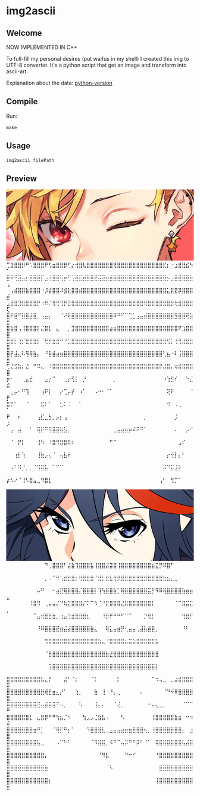 # img2ascii

## Welcome

NOW IMPLEMENTED IN C++

To full-fill my personal desires (put waifus in my shell) I created this img to UTF-8 converter.
It's a python script that get an image and transform into ascii-art.

Explanation about the data: [python-version](https://github.com/HTsuyoshi/ascii-art-braille-chars-depreceated/tree/main/createData)

## Compile

Run:
```
make
```

## Usage

```
img2ascii filePath
```

## Preview

<img src="./assets/test1.jpg" width="585" />
⢉⣽⣿⣿⡿⠛⠡⣿⣿⣿⠟⢫⣶⣿⣿⡿⢋⡔⢺⣿⢧⣿⣿⣿⣿⣿⣿⣿⢿⣿⣿⣿⣿⣿⣿⣿⣿⣿⣿⣿⣿⣏⡆⠐⣰⣿⣿⣮⠳⠁
⣿⠿⢛⣽⣤⡆⣿⣿⣿⡏⣠⢸⣿⣿⢫⡶⢋⢡⣿⣏⣾⣿⣿⣟⣭⣽⣶⣾⣿⣿⣿⣿⣿⣿⣿⣿⣿⣿⣿⣿⣿⣿⡢⣠⣿⣿⣿⣿⣷⢠
⠀⢠⣾⣿⣿⣷⣿⣿⣿⠐⡸⣾⣿⣿⠼⣺⣗⣿⣿⣾⣿⣿⣿⣿⣿⣿⣿⣿⣿⣿⣿⣿⣿⣿⣿⣿⣿⣿⣿⣿⣿⣿⣅⣿⣟⡿⣿⣿⣿⣾
⣠⣾⣿⣹⣿⣿⣿⣿⡟⠰⠿⠌⢿⢛⢹⡟⣽⣿⣿⣿⣿⣿⣿⣿⣿⣿⣿⣿⣿⣿⣿⣿⣿⣿⣿⣿⢿⣿⣿⣿⣿⣿⣿⣿⢗⣿⣿⣿⣿⢏
⣿⠟⣿⠋⣿⣿⣼⣿⡀⢠⣤⡄⠀⠀⠈⠜⢿⣿⣿⣿⣿⣿⣿⣿⣿⣿⣿⣿⠿⠛⠋⠉⢉⣁⣠⣤⣾⣿⣿⣿⣿⣿⣿⣿⣻⣿⣿⢟⣵⣿
⣿⣷⣿⢠⢸⣿⣿⣿⡇⣌⣿⣇⠀⣄⠀⠀⡀⣹⣿⣿⣿⣿⣿⣿⣿⣿⣿⣴⣶⣿⣿⣿⣿⣿⣿⣿⣿⣿⣿⣿⣿⣿⣿⣿⣿⠟⣱⣿⣿⣿
⣿⣿⡇⢸⡎⣿⣿⣿⡇⠈⢟⡻⣷⣿⠛⠘⣁⣿⣿⣿⣿⣿⣿⣿⣿⣿⣿⣿⣿⣿⣿⣿⣿⣿⣿⣿⣿⣿⣿⣿⣿⣿⢫⡅⢸⢻⣼⣿⣿⣿
⣿⡟⣼⣄⠧⢻⢿⣷⡄⠀⠘⣿⣾⣴⣶⣿⣿⣿⣿⣿⣿⣿⣿⣿⣿⣿⣿⣿⣿⣿⣿⣿⣿⣿⣿⣿⣿⣿⣿⣿⣿⢃⣦⠐⠇⢨⣿⣿⣿⣿
⢋⣜⣫⣷⡆⣜⠀⠛⠿⣄⠀⠸⣿⣿⣿⣿⣿⣿⣿⣿⣿⣿⣿⣿⣿⣿⣿⣿⣿⣿⣿⣿⣿⣿⣿⣿⣿⣿⣿⣿⡟⣼⣿⡄⢶⣾⣿⣿⣿⣿
⡶⠂⠀⠀⢀⣤⣞⠀⠀⠀⣠⡔⠉⠀⠀⢀⡴⢫⡅⠀⡘⠀⠀⠀⠀⠀⠀⠀⡀⠀⠀⠀⠀⠀⠀⠀⠀⠀⠀⠀⠀⠰⢱⣫⠎⠀⠀⠑⣌⣾
⠀⣀⡤⠂⠛⢹⠀⠀⠀⢰⠟⡇⠀⠀⡔⢉⡤⡞⠀⠰⠁⠀⠀⠠⠒⠂⠈⠁⠀⠀⠀⠀⠀⠀⠀⠀⠀⠀⠀⠀⠀⠀⢝⠟⠀⠀⠀⠀⠈⡟
⣿⡟⠁⠀⠀⠈⠀⠀⠀⣯⠇⠁⠀⠀⣃⠅⠨⠀⠀⠁⠀⠀⠀⠀⠀⠀⠀⠀⠀⠀⠀⠀⠀⠀⠀⠀⠀⠀⠀⠀⠀⠀⠺⠀⠠⢀⠀⠀⠀⠁
⠟⠀⠀⠆⠀⠀⠀⠀⢠⣏⣀⣳⡀⡤⡆⢠⠀⠀⠀⠀⠀⠀⠀⠀⠀⠀⠀⠀⠀⠀⠀⠀⠀⠀⠀⠀⡀⠀⠀⠀⠀⠀⠀⠀⡨⠀⠀⠀⠀⡰
⠀⣠⠀⣴⠀⠀⠃⠀⢿⡟⠛⢻⣿⣿⣷⣣⡀⠀⠀⠀⠀⠀⠀⠀⠀⠀⠀⠀⣀⣤⣴⣶⡶⠾⠟⠛⠁⠀⠀⠀⠀⠀⠀⠀⠄⠀⠀⡠⠊⠀
⠀⠈⠀⡟⡇⠀⠀⠀⢸⠳⠀⠸⣿⠻⣿⣿⢿⠆⠀⠀⠀⠀⠀⠀⠀⠀⠀⠋⠉⠀⠀⠀⠀⠀⠀⠀⠀⠀⠀⠀⠀⠀⠀⠀⠀⣠⠎⠀⠀⠀
⠀⠀⢰⡇⢱⠀⠀⠀⢸⣷⡠⢄⠈⠀⢤⣧⠾⠀⠀⠀⠀⠀⠀⠀⠀⠀⠀⠀⠀⠀⠀⠀⠀⠀⠀⠀⠀⠀⠀⠀⠀⠀⡔⢺⡇⡄⠃⠀⠀⠀
⠀⢠⠃⠻⡘⡀⡀⠈⢻⣿⣧⠀⠁⠋⠉⠀⠀⠀⠀⠀⠀⠀⠀⠀⠀⠀⠀⠀⠀⠀⠀⠀⠀⠀⠀⠀⠀⠀⠀⠀⠀⡼⠙⣯⣸⡗⠀⠀⠀⠀
⡴⠣⠔⠈⢸⠣⣿⣤⣀⠻⣿⣇⠀⠀⠀⠀⠀⠀⠀⠀⠀⠀⠀⠀⠀⠀⠀⠀⠀⠀⠀⠀⠀⠀⠀⠀⠀⠀⠀⠀⢠⠃⠀⢻⡉⠁⠀⠀⠀⠀

<img src="./assets/test.jpg" width="585" />
⠀⠀⠀⠀⠀⠀⠀⠀⠀⠀⠙⢀⣿⣿⣿⠃⣼⣷⢹⣿⣿⣿⣧⢸⣿⣿⣼⣽⣿⢸⣿⣿⣿⣿⣿⣿⣿⣿⣶⣍⡛⠿⣿⠋⠀⠀⠀⠀⠀⠀
⠀⠀⠀⠀⠀⠀⠀⠀⠀⠀⡀⠠⠉⠻⢡⣾⣿⣿⡆⢿⣿⣿⣿⠈⣿⡇⣿⣧⢻⡿⣿⣿⣿⣿⣿⣻⣿⣿⣿⣿⣿⣷⣦⣄⣀⠀⠀⠀⠀⠀
⠀⠀⠀⠀⠀⠀⠀⠀⠤⠛⠀⠀⠂⣴⣝⢿⣿⣿⣿⡌⣿⣿⣿⡇⢹⢳⣿⣿⣷⡁⢿⣿⣿⣿⣿⣿⣿⣭⡛⠻⠿⢿⣿⣿⣿⣿⣷⣶⣶⣤
⠀⠀⠀⠀⠀⠀⠸⣿⠻⠀⢀⣤⣤⡌⠙⢷⣝⣿⣿⣿⡌⠍⠉⠳⠈⠘⣟⣿⣿⣿⣜⣿⣿⣿⣿⣿⣿⣿⡇⠀⠀⠀⠀⠀⠈⠉⣿⣭⣍⡀
⠀⠀⠀⠀⠀⠀⠀⠉⣤⢾⣿⣿⣷⡀⢰⣤⢹⣾⣿⣿⣿⣆⠀⠀⠀⠸⡿⠟⠛⠛⠋⠉⠉⠀⠀⠀⡙⢿⡇⠀⠀⠀⠀⠀⠀⠀⢻⣿⠏⠀
⠀⠀⠀⠀⠀⠀⠀⠀⠘⠿⣿⣿⣿⣟⣶⣬⣼⣿⣿⣿⣿⣿⣷⣄⠀⠀⢿⣅⣤⣶⡛⢂⣤⣤⢀⣼⣧⣾⣿⡀⠀⠀⠀⠀⠀⠀⠘⠃⠀⠀
⠀⠀⠀⠀⠀⠀⠀⠀⠀⠀⢻⣿⣿⣿⣿⣿⣿⣿⣿⣿⣿⣿⣿⣿⣷⣄⠘⣿⣿⣿⣿⣦⣭⣵⣿⣿⣿⣿⣿⣧⠀⠀⠀⠀⠀⠀⠀⠀⠀⠀
⠀⠀⠀⠀⠀⠀⠀⠀⠀⠀⠈⣿⣿⣿⣿⣿⣿⣿⣿⣿⣿⣿⣿⣿⣿⣿⣷⣜⣿⣿⣿⣿⣿⣿⣿⣿⣿⣿⣿⣿⠀⠀⠀⠀⠀⠀⠀⠀⠀⠀
⠀⠀⠀⠀⠀⠀⠀⠀⠀⠀⠀⢹⣿⣿⣿⣿⣿⣿⣿⣿⣿⣿⣿⣿⣿⣿⣿⣿⣿⣿⣿⣿⣿⣿⣿⣿⣿⣿⣿⡇⠀⠀⠀⠀⠀⠀⠀⠀⠀⠀
⣿⣿⣿⣿⣿⣿⣿⣿⣿⣧⣄⡟⠀⠀⠀⣼⠃⠈⡆⠀⠀⠀⠈⡇⠀⠀⠀⠀⠀⡇⠀⠀⠀⠀⠀⠀⠀⠀⠉⠲⢤⣀⠀⣀⣴⣾⣿⣿⣿⣿
⣿⣿⣿⣿⣿⣿⣿⣿⣿⣿⢾⣟⣶⣄⡜⠁⠀⠀⢱⡀⠀⠀⠀⣷⠀⢸⠀⠘⡄⢀⠀⠀⠀⠀⠀⠄⠀⠀⠀⠀⠀⠈⠙⠺⠿⣿⣿⣿⣿⣿
⣿⣿⣿⣿⣿⣿⣿⣿⣛⣤⣾⣿⣽⠋⠢⡀⠀⠀⠀⢣⠀⠀⠀⢸⡄⡄⠀⠀⠈⢜⡀⠀⠀⠀⠀⠀⠀⠒⢤⣄⣀⡀⠀⠀⠀⠀⠈⠉⠉⠛
⣿⣿⣿⣿⣿⣿⣇⠀⣄⣿⡿⠛⠛⢳⣦⡈⠢⠀⠀⠀⢳⣠⡠⣈⣷⣧⠠⠀⠀⠀⠣⠀⠀⠀⠀⠀⠀⠀⢸⣿⣿⣿⣿⣿⣷⣶⠀⠒⠲⢾
⣿⣿⣿⣿⣿⣿⣿⣶⠛⡁⠀⠀⠈⢿⡏⠛⡆⠁⠀⠀⠀⠹⣿⣿⣿⣇⢀⣠⣤⣤⣴⣶⣶⣿⣿⣿⢦⡀⢸⣿⣿⣿⣿⣿⣿⣿⡄⠀⣰⣿
⣿⣿⣿⣿⣿⣿⣿⣿⣧⣀⠀⠀⠀⠠⠉⠓⠃⠀⠀⠀⠀⠀⠈⠻⣿⣿⡀⠺⠛⠉⢤⡽⠛⠛⡿⠃⠘⠁⠀⢿⣿⣿⣿⣿⣿⣿⣧⣼⣿⣿
⣿⣿⣿⣿⣿⣿⣿⣿⣿⣿⡄⠀⠀⠀⠀⠀⠀⠀⠀⠀⠀⠀⠀⠀⠈⠻⣧⠀⠀⠀⠀⠙⠒⠊⠀⠀⠀⠀⠀⠘⣿⣿⣿⣿⣿⣿⣿⣿⣿⣿
⣿⣿⣿⣿⣿⣿⣿⣿⣿⣿⣷⠀⠀⠀⠀⠀⠀⠀⠀⠀⠀⠀⠀⠀⠀⠀⠈⠣⠀⠀⠀⠀⠀⠀⠀⠀⠀⠀⠀⠀⣿⣿⣿⣿⣿⣿⣿⣿⣿⣿
⣿⣿⣿⣿⣿⣿⣿⣿⣿⣿⣿⡆⠀⠀⠀⠀⠀⠀⠀⠀⠀⠀⠀⠀⠀⠀⠀⠀⠀⠀⠀⠀⠀⠀⠀⠀⠀⠀⠀⢸⣿⣿⣿⣿⣿⣿⣿⣿⣿⣿

